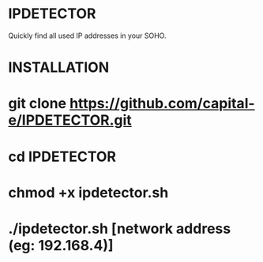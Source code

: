# IPDETECTOR
Quickly find all used IP addresses in your SOHO.


# INSTALLATION
# git clone https://github.com/capital-e/IPDETECTOR.git
# cd IPDETECTOR
# chmod +x ipdetector.sh
# ./ipdetector.sh [network address (eg: 192.168.4)]
